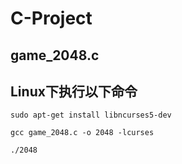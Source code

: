 # C-Project

## game_2048.c
## Linux下执行以下命令 
```
sudo apt-get install libncurses5-dev

gcc game_2048.c -o 2048 -lcurses

./2048

```
